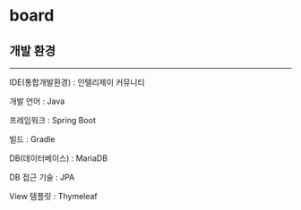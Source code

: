 # board

## 개발 환경

---

IDE(통합개발환경) : 인텔리제이 커뮤니티

개발 언어 : Java

프레임워크 : Spring Boot

빌드 : Gradle

DB(데이터베이스) : MariaDB

DB 접근 기술 : JPA

View 템플릿 : Thymeleaf
